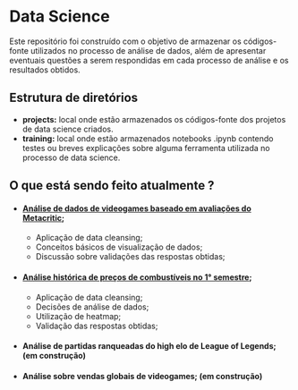 # Data Science

Este repositório foi construído com o objetivo de armazenar os códigos-fonte utilizados no processo de análise de dados, além de apresentar eventuais questões a serem respondidas em cada processo de análise e os resultados obtidos. 

## Estrutura de diretórios

- **projects:** local onde estão armazenados os códigos-fonte dos projetos de data science criados.
- **training:** local onde estão armazenados notebooks .ipynb contendo testes ou breves explicações sobre alguma ferramenta utilizada no processo de data science.

## O que está sendo feito atualmente ?
- #### [Análise de dados de videogames baseado em avaliações do Metacritic](https://github.com/guilhermesam/data-science/tree/master/projects/metacritic-2011_2019);
  - Aplicação de data cleansing;
  - Conceitos básicos de visualização de dados;
  - Discussão sobre validações das respostas obtidas;
  
- #### [Análise histórica de preços de combustíveis no 1° semestre](https://github.com/guilhermesam/data-science/tree/master/projects/fuel_2019);
  - Aplicação de data cleansing;
  - Decisões de análise de dados;
  - Utilização de heatmap;
  - Validação das respostas obtidas;
  
- #### Análise de partidas ranqueadas do high elo de League of Legends; (em construção)

- #### Análise sobre vendas globais de videogames; (em construção) 
